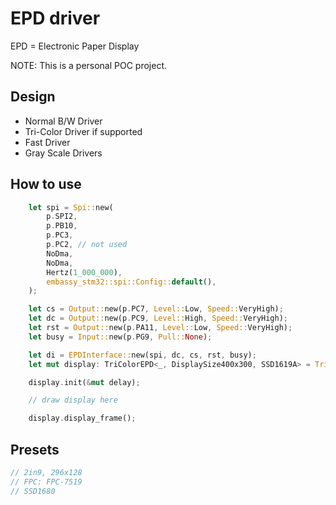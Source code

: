 # EPD driver

EPD = Electronic Paper Display

NOTE: This is a personal POC project.

## Design

- Normal B/W Driver
- Tri-Color Driver if supported
- Fast Driver
- Gray Scale Drivers

## How to use

```rust
    let spi = Spi::new(
        p.SPI2,
        p.PB10,
        p.PC3,
        p.PC2, // not used
        NoDma,
        NoDma,
        Hertz(1_000_000),
        embassy_stm32::spi::Config::default(),
    );

    let cs = Output::new(p.PC7, Level::Low, Speed::VeryHigh);
    let dc = Output::new(p.PC9, Level::High, Speed::VeryHigh);
    let rst = Output::new(p.PA11, Level::Low, Speed::VeryHigh);
    let busy = Input::new(p.PG9, Pull::None);

    let di = EPDInterface::new(spi, dc, cs, rst, busy);
    let mut display: TriColorEPD<_, DisplaySize400x300, SSD1619A> = TriColorEPD::new(di);

    display.init(&mut delay);

    // draw display here

    display.display_frame();
```

## Presets

```rust
// 2in9, 296x128
// FPC: FPC-7519
// SSD1680
```
